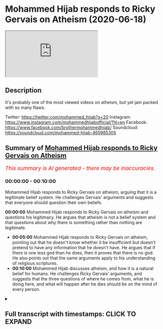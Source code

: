 # Mohammed Hijab responds to Ricky Gervais on Atheism (2020-06-18)

<iframe loading='lazy' allow='autoplay' src='https://www.youtube.com/embed/bHRZN5roVl8'></iframe>

## Description

It's probably one of the most viewed videos on atheism, but yet jam packed with so many flaws. 

Twitter: https://twitter.com/mohammed_hijab?s=20
Instagram: https://www.instagram.com/mohammedhijabofficial/?hl=en
Facebook: https://www.facebook.com/brothermohammedhijab/
Soundcloud: https://soundcloud.com/mohammed-hijab-465985305

## Summary of [Mohammed Hijab responds to Ricky Gervais on Atheism](https://www.youtube.com/watch?v=bHRZN5roVl8)


*<span style="color:red; font-size:125%">This summary is AI generated - there may be inaccuracies</span>. [](/)*

### <a onclick="modifyYTiframeseektime('0')">00:00:00</a> - <a onclick="modifyYTiframeseektime('600')">00:10:00</a>

Mohammed Hijab responds to Ricky Gervais on atheism, arguing that it is a legitimate belief system. He challenges Gervais' arguments and suggests that everyone should question their own beliefs.

**<a onclick="modifyYTiframeseektime('0')">00:00:00</a>** Mohammed Hijab responds to Ricky Gervais on atheism and questions his legitimacy. He argues that atheism is not a belief system and that questions about why there is something rather than nothing are legitimate.
* **<a onclick="modifyYTiframeseektime('300')">00:05:00</a>** Mohammed Hijab responds to Ricky Gervais on atheism, pointing out that he doesn't know whether it be insufficient but doesn't pretend to have any information that he doesn't have. He argues that if there is one less god than he does, then it proves that there is no god. He also points out that the same arguments apply to his understanding of religious scriptures.
* **<a onclick="modifyYTiframeseektime('600')">00:10:00</a>** Mohammed Hijab discusses atheism, and how it is a natural belief for humans. He challenges Ricky Gervais' arguments, and suggests that the three questions of where he comes from, what he is doing here, and what will happen after he dies should be on the mind of every person.

<details><summary><h2>Full transcript with timestamps: CLICK TO EXPAND</h2></summary>

<a onclick="modifyYTiframeseektime('0')">0:00:00</a> [Music]  
<a onclick="modifyYTiframeseektime('4')">0:00:04</a> so Ricky Gervais is a British comedian  
<a onclick="modifyYTiframeseektime('7')">0:00:07</a> which I can't say I've watched any of  
<a onclick="modifyYTiframeseektime('10')">0:00:10</a> his works or seen any of his shows but  
<a onclick="modifyYTiframeseektime('12')">0:00:12</a> he's an individual who is actually in  
<a onclick="modifyYTiframeseektime('17')">0:00:17</a> line with kind of New Atheism I would  
<a onclick="modifyYTiframeseektime('19')">0:00:19</a> classify him like this and recently he  
<a onclick="modifyYTiframeseektime('21')">0:00:21</a> doesnot sure how long this video has  
<a onclick="modifyYTiframeseektime('23')">0:00:23</a> been up there but I came across this  
<a onclick="modifyYTiframeseektime('25')">0:00:25</a> video which was the second of not the  
<a onclick="modifyYTiframeseektime('28')">0:00:28</a> most viewed atheist  
<a onclick="modifyYTiframeseektime('29')">0:00:29</a> video online or the video with an  
<a onclick="modifyYTiframeseektime('32')">0:00:32</a> atheist title and this is a video where  
<a onclick="modifyYTiframeseektime('34')">0:00:34</a> he's having conversation one of the  
<a onclick="modifyYTiframeseektime('36')">0:00:36</a> American interviewers and there's a bit  
<a onclick="modifyYTiframeseektime('40')">0:00:40</a> of a discussion about God and the  
<a onclick="modifyYTiframeseektime('42')">0:00:42</a> existence of God so we wanted to just  
<a onclick="modifyYTiframeseektime('44')">0:00:44</a> quickly do a reaction video to that and  
<a onclick="modifyYTiframeseektime('46')">0:00:46</a> see if some of the interrogations are  
<a onclick="modifyYTiframeseektime('49')">0:00:49</a> poor for Bhaiji face or in any way shape  
<a onclick="modifyYTiframeseektime('51')">0:00:51</a> or form legitimate the thick you look so  
<a onclick="modifyYTiframeseektime('55')">0:00:55</a> why is there something instead of  
<a onclick="modifyYTiframeseektime('57')">0:00:57</a> nothing that's not the two choices so  
<a onclick="modifyYTiframeseektime('63')">0:01:03</a> the first thing he says was why is there  
<a onclick="modifyYTiframeseektime('65')">0:01:05</a> something rather than nothing these are  
<a onclick="modifyYTiframeseektime('66')">0:01:06</a> not the only two choices well actually  
<a onclick="modifyYTiframeseektime('68')">0:01:08</a> these are not choices at all these are  
<a onclick="modifyYTiframeseektime('71')">0:01:11</a> not choices at all this is a question  
<a onclick="modifyYTiframeseektime('72')">0:01:12</a> it's not giving you is it this all that  
<a onclick="modifyYTiframeseektime('75')">0:01:15</a> because the choice usually is separated  
<a onclick="modifyYTiframeseektime('78')">0:01:18</a> with the word or and why something  
<a onclick="modifyYTiframeseektime('81')">0:01:21</a> rather than nothing is not an  
<a onclick="modifyYTiframeseektime('82')">0:01:22</a> illegitimate question you say it's not  
<a onclick="modifyYTiframeseektime('84')">0:01:24</a> about why but how well if you say it's  
<a onclick="modifyYTiframeseektime('87')">0:01:27</a> not about why and how that would  
<a onclick="modifyYTiframeseektime('88')">0:01:28</a> necessitate that you're starting with a  
<a onclick="modifyYTiframeseektime('91')">0:01:31</a> presupposition which is nihilistic in  
<a onclick="modifyYTiframeseektime('93')">0:01:33</a> other words you conceive the world as  
<a onclick="modifyYTiframeseektime('95')">0:01:35</a> meaningless or purposeless and by that  
<a onclick="modifyYTiframeseektime('98')">0:01:38</a> you say that why questions are  
<a onclick="modifyYTiframeseektime('100')">0:01:40</a> meaningless very similarly like 19:30 is  
<a onclick="modifyYTiframeseektime('103')">0:01:43</a> positivists or even verification estate  
<a onclick="modifyYTiframeseektime('108')">0:01:48</a> the same kind of claim this is a very  
<a onclick="modifyYTiframeseektime('110')">0:01:50</a> weak understanding because if this was  
<a onclick="modifyYTiframeseektime('112')">0:01:52</a> the case then lots of things which would  
<a onclick="modifyYTiframeseektime('115')">0:01:55</a> be meaningless if this is the stance you  
<a onclick="modifyYTiframeseektime('118')">0:01:58</a> take if there's the positivistic stones  
<a onclick="modifyYTiframeseektime('120')">0:02:00</a> many things would be meaningless  
<a onclick="modifyYTiframeseektime('121')">0:02:01</a> metaphysical things logical things  
<a onclick="modifyYTiframeseektime('123')">0:02:03</a> mathematical things so the idea of why  
<a onclick="modifyYTiframeseektime('126')">0:02:06</a> questions being meaningless is something  
<a onclick="modifyYTiframeseektime('129')">0:02:09</a> which has been thoroughly refuted in the  
<a onclick="modifyYTiframeseektime('130')">0:02:10</a> philosophical literature  
<a onclick="modifyYTiframeseektime('132')">0:02:12</a> but the question of its not why but how  
<a onclick="modifyYTiframeseektime('134')">0:02:14</a> okay the question of how so how is there  
<a onclick="modifyYTiframeseektime('137')">0:02:17</a> something rather than nothing it's still  
<a onclick="modifyYTiframeseektime('139')">0:02:19</a> a legitimate question but you haven't  
<a onclick="modifyYTiframeseektime('140')">0:02:20</a> you haven't done any good job in trying  
<a onclick="modifyYTiframeseektime('142')">0:02:22</a> to answer it you've tried to any  
<a onclick="modifyYTiframeseektime('145')">0:02:25</a> question about why is there something  
<a onclick="modifyYTiframeseektime('146')">0:02:26</a> wrong more than one of the most  
<a onclick="modifyYTiframeseektime('147')">0:02:27</a> foundational questions should be at the  
<a onclick="modifyYTiframeseektime('150')">0:02:30</a> forefront of your mind why is there  
<a onclick="modifyYTiframeseektime('152')">0:02:32</a> something at all why is he as if it's  
<a onclick="modifyYTiframeseektime('154')">0:02:34</a> not a good question I wouldn't know why  
<a onclick="modifyYTiframeseektime('156')">0:02:36</a> Albert Einstein would ask those  
<a onclick="modifyYTiframeseektime('158')">0:02:38</a> questions about the explicable 'ti of  
<a onclick="modifyYTiframeseektime('161')">0:02:41</a> the universe that was he an ignorant  
<a onclick="modifyYTiframeseektime('163')">0:02:43</a> person was he someone who didn't know so  
<a onclick="modifyYTiframeseektime('166')">0:02:46</a> once again I think that you're trying to  
<a onclick="modifyYTiframeseektime('167')">0:02:47</a> brush aside some very important and  
<a onclick="modifyYTiframeseektime('169')">0:02:49</a> heavy meaningful and purposeful  
<a onclick="modifyYTiframeseektime('172')">0:02:52</a> questions ultimate questions as Karl  
<a onclick="modifyYTiframeseektime('175')">0:02:55</a> Popper put it in order to try and weasel  
<a onclick="modifyYTiframeseektime('178')">0:02:58</a> will scramble away from those those  
<a onclick="modifyYTiframeseektime('182')">0:03:02</a> kinds of thoughts in your mind Demiurge  
<a onclick="modifyYTiframeseektime('187')">0:03:07</a> that started everything well outside  
<a onclick="modifyYTiframeseektime('189')">0:03:09</a> science and nature I don't believe so  
<a onclick="modifyYTiframeseektime('191')">0:03:11</a> so this is outside of science I don't  
<a onclick="modifyYTiframeseektime('193')">0:03:13</a> think there is a prime mover what is the  
<a onclick="modifyYTiframeseektime('196')">0:03:16</a> word outside of science mean I mean  
<a onclick="modifyYTiframeseektime('197')">0:03:17</a> outside of science is mathematics so  
<a onclick="modifyYTiframeseektime('200')">0:03:20</a> what do you do you think that science is  
<a onclick="modifyYTiframeseektime('202')">0:03:22</a> omnipotent sorry omniscient  
<a onclick="modifyYTiframeseektime('204')">0:03:24</a> that science can explain everything that  
<a onclick="modifyYTiframeseektime('206')">0:03:26</a> through it everything is known so then  
<a onclick="modifyYTiframeseektime('209')">0:03:29</a> metaphysics is out the window logical  
<a onclick="modifyYTiframeseektime('211')">0:03:31</a> precepts are out the window and  
<a onclick="modifyYTiframeseektime('212')">0:03:32</a> mathematics is out though in the outside  
<a onclick="modifyYTiframeseektime('214')">0:03:34</a> of science there's many things that are  
<a onclick="modifyYTiframeseektime('215')">0:03:35</a> outside of science act the scientific  
<a onclick="modifyYTiframeseektime('217')">0:03:37</a> method is outside of science itself the  
<a onclick="modifyYTiframeseektime('219')">0:03:39</a> scientific method through the scientific  
<a onclick="modifyYTiframeseektime('221')">0:03:41</a> method which science depends on is  
<a onclick="modifyYTiframeseektime('223')">0:03:43</a> outside of science so what you're  
<a onclick="modifyYTiframeseektime('225')">0:03:45</a> talking about what this what is this  
<a onclick="modifyYTiframeseektime('226')">0:03:46</a> phraseology outside of science it's just  
<a onclick="modifyYTiframeseektime('228')">0:03:48</a> New Atheists  
<a onclick="modifyYTiframeseektime('229')">0:03:49</a> regurgitate vomited regurgitation which  
<a onclick="modifyYTiframeseektime('232')">0:03:52</a> frankly have no fruitless and futile in  
<a onclick="modifyYTiframeseektime('237')">0:03:57</a> the face of actual argumentations  
<a onclick="modifyYTiframeseektime('239')">0:03:59</a> debate and discussion item is only  
<a onclick="modifyYTiframeseektime('242')">0:04:02</a> rejecting the claim that there is a God  
<a onclick="modifyYTiframeseektime('244')">0:04:04</a> atheism isn't a belief system so he says  
<a onclick="modifyYTiframeseektime('247')">0:04:07</a> atheism isn't a belief system that only  
<a onclick="modifyYTiframeseektime('249')">0:04:09</a> rejects that there is a God even if we  
<a onclick="modifyYTiframeseektime('251')">0:04:11</a> grant that so what what does that do to  
<a onclick="modifyYTiframeseektime('253')">0:04:13</a> the discussion I mean what whether you  
<a onclick="modifyYTiframeseektime('255')">0:04:15</a> want to classify atheism as a religion  
<a onclick="modifyYTiframeseektime('257')">0:04:17</a> as a belief system as an ideology or as  
<a onclick="modifyYTiframeseektime('260')">0:04:20</a> a lacking as its defined of belief who  
<a onclick="modifyYTiframeseektime('263')">0:04:23</a> cares at the end of the day  
<a onclick="modifyYTiframeseektime('265')">0:04:25</a> these are all semantic points I don't  
<a onclick="modifyYTiframeseektime('266')">0:04:26</a> care what you think atheism is or what  
<a onclick="modifyYTiframeseektime('268')">0:04:28</a> you think being an atheist entails the  
<a onclick="modifyYTiframeseektime('271')">0:04:31</a> question still is legit why is there  
<a onclick="modifyYTiframeseektime('274')">0:04:34</a> something rather than nothing and if you  
<a onclick="modifyYTiframeseektime('276')">0:04:36</a> don't answer why how is there something  
<a onclick="modifyYTiframeseektime('279')">0:04:39</a> rather than nothing don't run away from  
<a onclick="modifyYTiframeseektime('280')">0:04:40</a> that okay would you respect don't run  
<a onclick="modifyYTiframeseektime('283')">0:04:43</a> away from the question how means the  
<a onclick="modifyYTiframeseektime('285')">0:04:45</a> definition of how is by what means by  
<a onclick="modifyYTiframeseektime('288')">0:04:48</a> what means can there be  
<a onclick="modifyYTiframeseektime('289')">0:04:49</a> may they be is it conceivable for it to  
<a onclick="modifyYTiframeseektime('291')">0:04:51</a> be or for there to be something rather  
<a onclick="modifyYTiframeseektime('295')">0:04:55</a> than nothing you haven't answered that  
<a onclick="modifyYTiframeseektime('297')">0:04:57</a> question the interviewer I don't know  
<a onclick="modifyYTiframeseektime('299')">0:04:59</a> why I just jumped from one thing to  
<a onclick="modifyYTiframeseektime('300')">0:05:00</a> another  
<a onclick="modifyYTiframeseektime('301')">0:05:01</a> clearly he was deterred by the  
<a onclick="modifyYTiframeseektime('303')">0:05:03</a> confidence of this comedian but he  
<a onclick="modifyYTiframeseektime('307')">0:05:07</a> should have stuck to his guns you said  
<a onclick="modifyYTiframeseektime('308')">0:05:08</a> you know what no no no sorry I'm sorry  
<a onclick="modifyYTiframeseektime('309')">0:05:09</a> how is there something rather than  
<a onclick="modifyYTiframeseektime('312')">0:05:12</a> nothing that's the question so the  
<a onclick="modifyYTiframeseektime('313')">0:05:13</a> general question you saying I don't know  
<a onclick="modifyYTiframeseektime('315')">0:05:15</a> whether it be insufficient but don't  
<a onclick="modifyYTiframeseektime('317')">0:05:17</a> pretend you you have some information  
<a onclick="modifyYTiframeseektime('319')">0:05:19</a> that you don't or try to be strident or  
<a onclick="modifyYTiframeseektime('321')">0:05:21</a> positive about it you don't have an  
<a onclick="modifyYTiframeseektime('323')">0:05:23</a> answer that's it if that's what it is  
<a onclick="modifyYTiframeseektime('324')">0:05:24</a> then that's it don't pretend that you're  
<a onclick="modifyYTiframeseektime('326')">0:05:26</a> someone who's got anything to offer in  
<a onclick="modifyYTiframeseektime('327')">0:05:27</a> this discussion literally if you say I  
<a onclick="modifyYTiframeseektime('329')">0:05:29</a> don't know it means you have nothing to  
<a onclick="modifyYTiframeseektime('330')">0:05:30</a> offer in this conversation you deny one  
<a onclick="modifyYTiframeseektime('333')">0:05:33</a> less God than I do you don't believe in  
<a onclick="modifyYTiframeseektime('336')">0:05:36</a> 2999 gods and I don't believe in just  
<a onclick="modifyYTiframeseektime('340')">0:05:40</a> one more he says if there are 3,000  
<a onclick="modifyYTiframeseektime('342')">0:05:42</a> religions I only deny 2999 gods I only  
<a onclick="modifyYTiframeseektime('346')">0:05:46</a> deny one more okay well how many men are  
<a onclick="modifyYTiframeseektime('350')">0:05:50</a> there in the world that could be your  
<a onclick="modifyYTiframeseektime('351')">0:05:51</a> father  
<a onclick="modifyYTiframeseektime('352')">0:05:52</a> wait a minute you trying to yeah this is  
<a onclick="modifyYTiframeseektime('354')">0:05:54</a> no joke this is no joke I mean maybe you  
<a onclick="modifyYTiframeseektime('357')">0:05:57</a> can explain because you're sorry to say  
<a onclick="modifyYTiframeseektime('360')">0:06:00</a> how many men could be your father how do  
<a onclick="modifyYTiframeseektime('363')">0:06:03</a> you know that your father is your father  
<a onclick="modifyYTiframeseektime('364')">0:06:04</a> now you could say oh I can go and do a  
<a onclick="modifyYTiframeseektime('366')">0:06:06</a> DNA test well have you done that I mean  
<a onclick="modifyYTiframeseektime('368')">0:06:08</a> that would be scientific yes and for it  
<a onclick="modifyYTiframeseektime('371')">0:06:11</a> to be truly scientific you'd have to do  
<a onclick="modifyYTiframeseektime('373')">0:06:13</a> the test yourself and see the results  
<a onclick="modifyYTiframeseektime('374')">0:06:14</a> yourself and not depend on only  
<a onclick="modifyYTiframeseektime('376')">0:06:16</a> testimony by the way not the testimony  
<a onclick="modifyYTiframeseektime('378')">0:06:18</a> of the people who do the DNA test for it  
<a onclick="modifyYTiframeseektime('380')">0:06:20</a> to be truly perfectly scientific but how  
<a onclick="modifyYTiframeseektime('382')">0:06:22</a> do you know your father is your father  
<a onclick="modifyYTiframeseektime('383')">0:06:23</a> you know through inference to the best  
<a onclick="modifyYTiframeseektime('386')">0:06:26</a> explanation  
<a onclick="modifyYTiframeseektime('387')">0:06:27</a> wait a minute inference to the best  
<a onclick="modifyYTiframeseektime('389')">0:06:29</a> explanation  
<a onclick="modifyYTiframeseektime('390')">0:06:30</a> so the circumstances of you being alive  
<a onclick="modifyYTiframeseektime('394')">0:06:34</a> in that time you're alive and you know  
<a onclick="modifyYTiframeseektime('396')">0:06:36</a> and your father being in the house or if  
<a onclick="modifyYTiframeseektime('398')">0:06:38</a> he wasn't in the house  
<a onclick="modifyYTiframeseektime('399')">0:06:39</a> wherever it was you know how do you know  
<a onclick="modifyYTiframeseektime('401')">0:06:41</a> your mother is your mother same thing I  
<a onclick="modifyYTiframeseektime('403')">0:06:43</a> mean were you there when you were coming  
<a onclick="modifyYTiframeseektime('404')">0:06:44</a> can you remember can you recollect can  
<a onclick="modifyYTiframeseektime('406')">0:06:46</a> you think about the time when you coming  
<a onclick="modifyYTiframeseektime('411')">0:06:51</a> out your mom's room yeah I don't think  
<a onclick="modifyYTiframeseektime('415')">0:06:55</a> you can think about I don't think you  
<a onclick="modifyYTiframeseektime('417')">0:06:57</a> can remember that so how do you know  
<a onclick="modifyYTiframeseektime('419')">0:06:59</a> your mom's your mom see there are maybe  
<a onclick="modifyYTiframeseektime('421')">0:07:01</a> a million people or mini human beings  
<a onclick="modifyYTiframeseektime('424')">0:07:04</a> women that can be your mom and you  
<a onclick="modifyYTiframeseektime('427')">0:07:07</a> reject 999,999 of them and you believe  
<a onclick="modifyYTiframeseektime('432')">0:07:12</a> in only one so that's the same argument  
<a onclick="modifyYTiframeseektime('434')">0:07:14</a> it's exactly the same argument you're  
<a onclick="modifyYTiframeseektime('436')">0:07:16</a> saying I reject 2999 gods and I reject  
<a onclick="modifyYTiframeseektime('442')">0:07:22</a> one more okay that's true so how does  
<a onclick="modifyYTiframeseektime('444')">0:07:24</a> that prove that God doesn't exist how's  
<a onclick="modifyYTiframeseektime('446')">0:07:26</a> that an argument against God's existence  
<a onclick="modifyYTiframeseektime('447')">0:07:27</a> if we take something like any fiction  
<a onclick="modifyYTiframeseektime('450')">0:07:30</a> and any holy book in any other fiction  
<a onclick="modifyYTiframeseektime('452')">0:07:32</a> and destroyed it okay in a thousand  
<a onclick="modifyYTiframeseektime('454')">0:07:34</a> years time that wouldn't come back just  
<a onclick="modifyYTiframeseektime('456')">0:07:36</a> as it was whereas if we took every  
<a onclick="modifyYTiframeseektime('457')">0:07:37</a> science book yes right and every fact  
<a onclick="modifyYTiframeseektime('460')">0:07:40</a> and destroyed them all in a thousand  
<a onclick="modifyYTiframeseektime('461')">0:07:41</a> years they'd all be back because all the  
<a onclick="modifyYTiframeseektime('463')">0:07:43</a> same tests would be the same with all he  
<a onclick="modifyYTiframeseektime('468')">0:07:48</a> says if we destroyed science books and  
<a onclick="modifyYTiframeseektime('470')">0:07:50</a> holy books in a thousand years the  
<a onclick="modifyYTiframeseektime('471')">0:07:51</a> science would be the same replicate but  
<a onclick="modifyYTiframeseektime('473')">0:07:53</a> the holy books won't be the same  
<a onclick="modifyYTiframeseektime('474')">0:07:54</a> actually if you destroy all the quran's  
<a onclick="modifyYTiframeseektime('477')">0:07:57</a> in the world the people would have said  
<a onclick="modifyYTiframeseektime('479')">0:07:59</a> because the Quran is a memorized book is  
<a onclick="modifyYTiframeseektime('481')">0:08:01</a> an overly transmitted book so actually I  
<a onclick="modifyYTiframeseektime('484')">0:08:04</a> don't think it would be gone if you  
<a onclick="modifyYTiframeseektime('486')">0:08:06</a> destroyed them you destroy them all now  
<a onclick="modifyYTiframeseektime('488')">0:08:08</a> people memorize them from a thousand  
<a onclick="modifyYTiframeseektime('489')">0:08:09</a> four hundred years so this this is a  
<a onclick="modifyYTiframeseektime('491')">0:08:11</a> very weak understanding of the  
<a onclick="modifyYTiframeseektime('493')">0:08:13</a> preservation of the Quran or the oral  
<a onclick="modifyYTiframeseektime('495')">0:08:15</a> transmission of it maybe you could argue  
<a onclick="modifyYTiframeseektime('497')">0:08:17</a> that with other religions but you need  
<a onclick="modifyYTiframeseektime('498')">0:08:18</a> to be specific because Islam is you know  
<a onclick="modifyYTiframeseektime('501')">0:08:21</a> a major world religion as you know and  
<a onclick="modifyYTiframeseektime('503')">0:08:23</a> so your argument doesn't actually cut it  
<a onclick="modifyYTiframeseektime('505')">0:08:25</a> when it comes to Islam moreover and  
<a onclick="modifyYTiframeseektime('507')">0:08:27</a> probably more problematic for you is  
<a onclick="modifyYTiframeseektime('509')">0:08:29</a> that you said if you destroy all the  
<a onclick="modifyYTiframeseektime('511')">0:08:31</a> scientific experiments they'll come back  
<a onclick="modifyYTiframeseektime('512')">0:08:32</a> in a thousand years that's a weak  
<a onclick="modifyYTiframeseektime('514')">0:08:34</a> understanding of the philosophy of  
<a onclick="modifyYTiframeseektime('515')">0:08:35</a> science with all due respect because as  
<a onclick="modifyYTiframeseektime('518')">0:08:38</a> Karl Popper mentioned you know there's  
<a onclick="modifyYTiframeseektime('520')">0:08:40</a> the principle of falsification which has  
<a onclick="modifyYTiframeseektime('521')">0:08:41</a> been criticized in the literature by  
<a onclick="modifyYTiframeseektime('523')">0:08:43</a> putting that to the side there is no ink  
<a onclick="modifyYTiframeseektime('525')">0:08:45</a> science is not incorrigibles not  
<a onclick="modifyYTiframeseektime('527')">0:08:47</a> something which is meant to produce  
<a onclick="modifyYTiframeseektime('529')">0:08:49</a> eternal truths see you seem to bring in  
<a onclick="modifyYTiframeseektime('531')">0:08:51</a> this  
<a onclick="modifyYTiframeseektime('532')">0:08:52</a> was referred to as scientism scientism  
<a onclick="modifyYTiframeseektime('534')">0:08:54</a> was the idea that science can explain  
<a onclick="modifyYTiframeseektime('537')">0:08:57</a> everything this is nonsense and there is  
<a onclick="modifyYTiframeseektime('539')">0:08:59</a> some kind of incorrigibly ternal truth  
<a onclick="modifyYTiframeseektime('541')">0:09:01</a> that's nonsense and everyone knows  
<a onclick="modifyYTiframeseektime('542')">0:09:02</a> that's nonsense we know that's nonsense  
<a onclick="modifyYTiframeseektime('544')">0:09:04</a> our experience with the corona virus the  
<a onclick="modifyYTiframeseektime('546')">0:09:06</a> science was changed you're gonna run a  
<a onclick="modifyYTiframeseektime('548')">0:09:08</a> weekly or monthly basis people were  
<a onclick="modifyYTiframeseektime('549')">0:09:09</a> telling us the science says this decide  
<a onclick="modifyYTiframeseektime('551')">0:09:11</a> says that the politicians were telling  
<a onclick="modifyYTiframeseektime('552')">0:09:12</a> us these things and the sciences the  
<a onclick="modifyYTiframeseektime('554')">0:09:14</a> investigations were different because  
<a onclick="modifyYTiframeseektime('556')">0:09:16</a> the sample size was growing and the the  
<a onclick="modifyYTiframeseektime('559')">0:09:19</a> information was changing and the  
<a onclick="modifyYTiframeseektime('561')">0:09:21</a> theories were we're moving around so  
<a onclick="modifyYTiframeseektime('563')">0:09:23</a> science is not incorrigible science is  
<a onclick="modifyYTiframeseektime('566')">0:09:26</a> by nature because it because of the  
<a onclick="modifyYTiframeseektime('568')">0:09:28</a> problem of induction is something which  
<a onclick="modifyYTiframeseektime('570')">0:09:30</a> can be falsified and in time for you to  
<a onclick="modifyYTiframeseektime('572')">0:09:32</a> think that a thousand years all the  
<a onclick="modifyYTiframeseektime('573')">0:09:33</a> investigations that we do today are  
<a onclick="modifyYTiframeseektime('575')">0:09:35</a> going to be the same in a thousand years  
<a onclick="modifyYTiframeseektime('576')">0:09:36</a> time it shows me that you have a  
<a onclick="modifyYTiframeseektime('578')">0:09:38</a> superficial understanding of the  
<a onclick="modifyYTiframeseektime('579')">0:09:39</a> philosophy of science of all due respect  
<a onclick="modifyYTiframeseektime('581')">0:09:41</a> yeah and the same thing applies with  
<a onclick="modifyYTiframeseektime('583')">0:09:43</a> your understanding of the religious  
<a onclick="modifyYTiframeseektime('585')">0:09:45</a> scriptures so put all of this aside well  
<a onclick="modifyYTiframeseektime('588')">0:09:48</a> we're calling you yeah to worship one  
<a onclick="modifyYTiframeseektime('590')">0:09:50</a> God that's what we're calling you to  
<a onclick="modifyYTiframeseektime('592')">0:09:52</a> which is there's an innate  
<a onclick="modifyYTiframeseektime('594')">0:09:54</a> predisposition to believe in one God  
<a onclick="modifyYTiframeseektime('596')">0:09:56</a> Justin Barrett dr. Justin Barrett who is  
<a onclick="modifyYTiframeseektime('599')">0:09:59</a> part of the Oxford or pelagic or  
<a onclick="modifyYTiframeseektime('601')">0:10:01</a> societies run a study in 2011 refers to  
<a onclick="modifyYTiframeseektime('603')">0:10:03</a> this as a in a receptivity to believe in  
<a onclick="modifyYTiframeseektime('607')">0:10:07</a> a God we're naturally inclined to  
<a onclick="modifyYTiframeseektime('609')">0:10:09</a> believe in a higher power you know the  
<a onclick="modifyYTiframeseektime('611')">0:10:11</a> majority of people in the u.s. believe  
<a onclick="modifyYTiframeseektime('614')">0:10:14</a> in a high of 90 percent of people even  
<a onclick="modifyYTiframeseektime('616')">0:10:16</a> the irreligious ones believe in a higher  
<a onclick="modifyYTiframeseektime('618')">0:10:18</a> power it's a natural you know only 5.5  
<a onclick="modifyYTiframeseektime('620')">0:10:20</a> percent according to Linda Woodhead 5.5  
<a onclick="modifyYTiframeseektime('623')">0:10:23</a> percent of the British public Australian  
<a onclick="modifyYTiframeseektime('626')">0:10:26</a> atheist like yourself you you are in a  
<a onclick="modifyYTiframeseektime('628')">0:10:28</a> minority I'm not saying that that means  
<a onclick="modifyYTiframeseektime('629')">0:10:29</a> anything but what I am saying is  
<a onclick="modifyYTiframeseektime('631')">0:10:31</a> sociologically people find it natural  
<a onclick="modifyYTiframeseektime('633')">0:10:33</a> even with the absence of religion to  
<a onclick="modifyYTiframeseektime('635')">0:10:35</a> believe in a higher power it sounds an a  
<a onclick="modifyYTiframeseektime('637')">0:10:37</a> chiral thing it can be argued from first  
<a onclick="modifyYTiframeseektime('639')">0:10:39</a> principles and so to try and dismiss it  
<a onclick="modifyYTiframeseektime('642')">0:10:42</a> as if it's some kind of ridiculous  
<a onclick="modifyYTiframeseektime('643')">0:10:43</a> concept though it's so pervasive  
<a onclick="modifyYTiframeseektime('646')">0:10:46</a> cross-cultural in historically  
<a onclick="modifyYTiframeseektime('648')">0:10:48</a> psychologically and and in every single  
<a onclick="modifyYTiframeseektime('651')">0:10:51</a> way possible I think you're doing a  
<a onclick="modifyYTiframeseektime('653')">0:10:53</a> disservice to yourself and I think  
<a onclick="modifyYTiframeseektime('655')">0:10:55</a> you're just regurgitating and vomiting  
<a onclick="modifyYTiframeseektime('657')">0:10:57</a> out yeah the same new atheist dogma that  
<a onclick="modifyYTiframeseektime('660')">0:11:00</a> you've probably taken from your master  
<a onclick="modifyYTiframeseektime('662')">0:11:02</a> Richard Dawkins  
<a onclick="modifyYTiframeseektime('663')">0:11:03</a> and I'm afraid you're gonna have to  
<a onclick="modifyYTiframeseektime('665')">0:11:05</a> start  
<a onclick="modifyYTiframeseektime('665')">0:11:05</a> can critically for yourself because it's  
<a onclick="modifyYTiframeseektime('667')">0:11:07</a> clear that your arguments are cut and  
<a onclick="modifyYTiframeseektime('668')">0:11:08</a> paste job and they're not even that well  
<a onclick="modifyYTiframeseektime('671')">0:11:11</a> refined as a cut and paste job from the  
<a onclick="modifyYTiframeseektime('675')">0:11:15</a> New Atheists rhetoric so I would say be  
<a onclick="modifyYTiframeseektime('678')">0:11:18</a> more open-minded start thinking start  
<a onclick="modifyYTiframeseektime('681')">0:11:21</a> thinking deeply about three questions  
<a onclick="modifyYTiframeseektime('683')">0:11:23</a> I'm gonna ask you those four you might  
<a onclick="modifyYTiframeseektime('685')">0:11:25</a> think that they're meaningless questions  
<a onclick="modifyYTiframeseektime('686')">0:11:26</a> but I'm gonna put these three questions  
<a onclick="modifyYTiframeseektime('687')">0:11:27</a> to you Rick use your face I'm gonna put  
<a onclick="modifyYTiframeseektime('689')">0:11:29</a> those proof questions to you and this is  
<a onclick="modifyYTiframeseektime('690')">0:11:30</a> way before you go to sleep today I want  
<a onclick="modifyYTiframeseektime('692')">0:11:32</a> you to think about those three questions  
<a onclick="modifyYTiframeseektime('693')">0:11:33</a> I don't say no it's meaningless in  
<a onclick="modifyYTiframeseektime('696')">0:11:36</a> science this is nonsense with disprove  
<a onclick="modifyYTiframeseektime('698')">0:11:38</a> in it and it's not even philosophically  
<a onclick="modifyYTiframeseektime('700')">0:11:40</a> robust the three questions are where  
<a onclick="modifyYTiframeseektime('704')">0:11:44</a> that I come from I think about not just  
<a onclick="modifyYTiframeseektime('708')">0:11:48</a> yourself but the universe itself where  
<a onclick="modifyYTiframeseektime('710')">0:11:50</a> did the universe come from what are they  
<a onclick="modifyYTiframeseektime('711')">0:11:51</a> what are the options either it came from  
<a onclick="modifyYTiframeseektime('714')">0:11:54</a> nothing or something the universe either  
<a onclick="modifyYTiframeseektime('716')">0:11:56</a> came from nothing or something we're  
<a onclick="modifyYTiframeseektime('718')">0:11:58</a> saying it came from something right and  
<a onclick="modifyYTiframeseektime('721')">0:12:01</a> there's no infinite regress so where did  
<a onclick="modifyYTiframeseektime('723')">0:12:03</a> I come from  
<a onclick="modifyYTiframeseektime('724')">0:12:04</a> then what am I doing here yeah so I mean  
<a onclick="modifyYTiframeseektime('729')">0:12:09</a> what is your existence and then where am  
<a onclick="modifyYTiframeseektime('732')">0:12:12</a> I going  
<a onclick="modifyYTiframeseektime('732')">0:12:12</a> you're gonna die I'm gonna die and you  
<a onclick="modifyYTiframeseektime('735')">0:12:15</a> got to think about what's gonna happen  
<a onclick="modifyYTiframeseektime('736')">0:12:16</a> after that if you're wrong you're in  
<a onclick="modifyYTiframeseektime('738')">0:12:18</a> trouble and you are wrong and you are on  
<a onclick="modifyYTiframeseektime('741')">0:12:21</a> and you will be in trouble but it's not  
<a onclick="modifyYTiframeseektime('744')">0:12:24</a> too late this you listening to me right  
<a onclick="modifyYTiframeseektime('747')">0:12:27</a> now Ricky Gervais is actually the best  
<a onclick="modifyYTiframeseektime('753')">0:12:33</a> thing that's ever happened to you in  
<a onclick="modifyYTiframeseektime('754')">0:12:34</a> your life so don't worry come on  
<a onclick="modifyYTiframeseektime('765')">0:12:45</a> you  
</details>